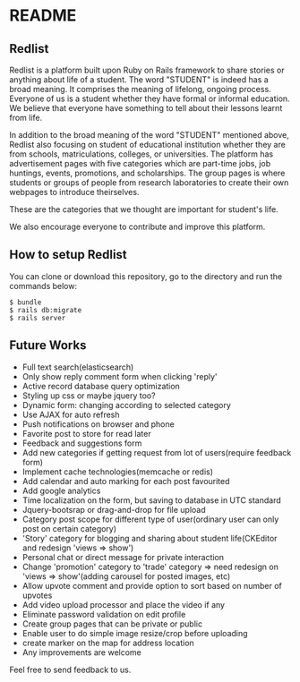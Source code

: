 # README

## Redlist

Redlist is a platform built upon Ruby on Rails framework to share stories or anything about life of a student.
The word "STUDENT" is indeed has a broad meaning. It comprises the meaning of lifelong, ongoing process.
Everyone of us is a student whether they have formal or informal education. We believe that
everyone have something to tell about their lessons learnt from life.

In addition to the broad meaning of the word "STUDENT" mentioned above,
Redlist also focusing on student of educational institution whether they are from schools,
matriculations, colleges, or universities. The platform has advertisement pages with five
categories which are part-time jobs, job huntings, events, promotions, and scholarships.
The group pages is where students or groups of people from research laboratories to create their own
webpages to introduce theirselves.

These are the categories that we thought are important for student's life.

We also encourage everyone to contribute and improve this platform.

## How to setup Redlist

You can clone or download this repository, go to the directory and run the commands below:

```
$ bundle
$ rails db:migrate
$ rails server
```

## Future Works

- Full text search(elasticsearch)
- Only show reply comment form when clicking 'reply'
- Active record database query optimization
- Styling up css or maybe jquery too?
- Dynamic form: changing according to selected category
- Use AJAX for auto refresh
- Push notifications on browser and phone
- Favorite post to store for read later
- Feedback and suggestions form
- Add new categories if getting request from lot of users(require feedback form)
- Implement cache technologies(memcache or redis)
- Add calendar and auto marking for each post favourited
- Add google analytics
- Time localization on the form, but saving to database in UTC standard
- Jquery-bootsrap or drag-and-drop for file upload
- Category post scope for different type of user(ordinary user can only post on certain category)
- 'Story' category for blogging and sharing about student life(CKEditor and redesign 'views => show')
- Personal chat or direct message for private interaction
- Change 'promotion' category to 'trade' category => need redesign on 'views => show'(adding carousel for posted images, etc)
- Allow upvote comment and provide option to sort based on number of upvotes
- Add video upload processor and place the video if any
- Eliminate password validation on edit profile
- Create group pages that can be private or public
- Enable user to do simple image resize/crop before uploading
- create marker on the map for address location
- Any improvements are welcome

Feel free to send feedback to us.
